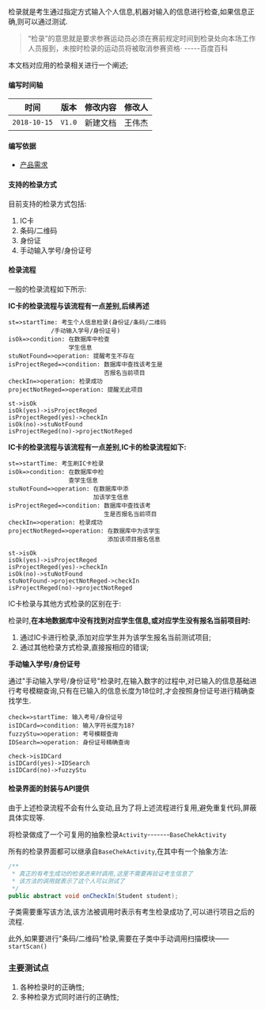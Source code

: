 检录就是考生通过指定方式输入个人信息,机器对输入的信息进行检查,如果信息正确,则可以通过测试.

>  “检录”的意思就是要求参赛运动员必须在赛前规定时间到检录处向本场工作人员报到，未按时检录的运动员将被取消参赛资格·		-----百度百科

本文档对应用的检录相关进行一个阐述;

#### 编写时间轴

|        时间         |   版本   | 修改内容 | 修改人 |
| :-----------------: | :------: | :------: | :----: |
| `2018-10-15`|  `V1.0` | 新建文档 |  王伟杰  |        |

#### 编写依据

- [产品需求](./ref/智能主机项目1.3原型演示.exe)

#### 支持的检录方式

目前支持的检录方式包括:

1. IC卡
2. 条码/二维码
3. 身份证
4. 手动输入学号/身份证号

#### 检录流程

一般的检录流程如下所示:

**IC卡的检录流程与该流程有一点差别,后续再述**

```flow
st=>startTime: 考生个人信息检录(身份证/条码/二维码
			/手动输入学号/身份证号)
isOk=>condition: 在数据库中检查
				 学生信息
stuNotFound=>operation: 提醒考生不存在
isProjectReged=>condition: 数据库中查找该考生是
						   否报名当前项目
checkIn=>operation: 检录成功
projectNotReged=>operation: 提醒无此项目

st->isOk
isOk(yes)->isProjectReged
isProjectReged(yes)->checkIn
isOk(no)->stuNotFound
isProjectReged(no)->projectNotReged
```

**IC卡的检录流程与该流程有一点差别,IC卡的检录流程如下:**

~~~flow
st=>startTime: 考生刷IC卡检录
isOk=>condition: 在数据库中检
				 查学生信息
stuNotFound=>operation: 在数据库中添
						加该学生信息
isProjectReged=>condition: 数据库中查找该考
						   生是否报名当前项目
checkIn=>operation: 检录成功
projectNotReged=>operation: 在数据库中为该学生
							添加该项目报名信息

st->isOk
isOk(yes)->isProjectReged
isProjectReged(yes)->checkIn
isOk(no)->stuNotFound
stuNotFound->projectNotReged->checkIn
isProjectReged(no)->projectNotReged

~~~



IC卡检录与其他方式检录的区别在于:

检录时,**在本地数据库中没有找到对应学生信息,或对应学生没有报名当前项目时:**

1. 通过IC卡进行检录,添加对应学生并为该学生报名当前测试项目;
2. 通过其他检录方式检录,直接报相应的错误;

**手动输入学号/身份证号**

通过"手动输入学号/身份证号"检录时,在输入数字的过程中,对已输入的信息基础进行考号模糊查询,只有在已输入的信息长度为18位时,才会按照身份证号进行精确查找学生.

```flow
check=>startTime: 输入考号/身份证号
isIDCard=>condition: 输入字符长度为18?
fuzzyStu=>operation: 考号模糊查询
IDSearch=>operation: 身份证号精确查询

check->isIDCard
isIDCard(yes)->IDSearch
isIDCard(no)->fuzzyStu
```



#### 检录界面的封装与API提供

由于上述检录流程不会有什么变动,且为了将上述流程进行复用,避免重复代码,屏蔽具体实现等.

将检录做成了一个可复用的抽象检录`Activity`-------`BaseChekActivity`

所有的检录界面都可以继承自`BaseChekActivity`,在其中有一个抽象方法:

```java
/**
 * 真正的有考生成功的检录进来时调用,这里不需要再验证考生信息了
 * 该方法的调用就表示了这个人可以测试了
 */
public abstract void onCheckIn(Student student);
```

子类需要重写该方法,该方法被调用时表示有考生检录成功了,可以进行项目之后的流程.

此外,如果要进行"条码/二维码"检录,需要在子类中手动调用扫描模块——`startScan()`

### 主要测试点

1. 各种检录时的正确性;
2. 多种检录方式同时进行的正确性;